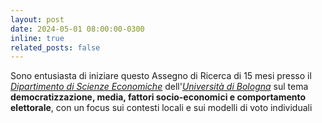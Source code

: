```yaml
---
layout: post
date: 2024-05-01 08:00:00-0300
inline: true
related_posts: false
---
```


Sono entusiasta di iniziare questo Assegno di Ricerca di 15 mesi presso il <i>[Dipartimento di Scienze Economiche](https://dse.unibo.it/it)</i> dell'<i>[Università di Bologna](https://www.unibo.it/)</i> sul tema <b>democratizzazione, media, fattori socio-economici e comportamento elettorale</b>, con un focus sui contesti locali e sui modelli di voto individuali
